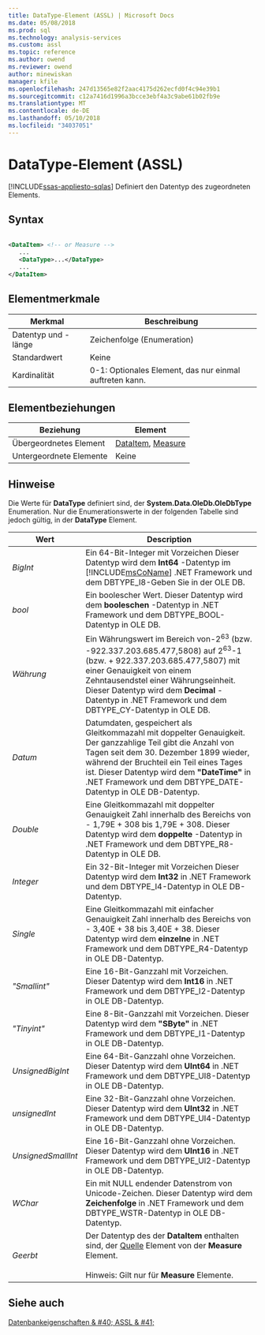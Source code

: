 ```yaml
---
title: DataType-Element (ASSL) | Microsoft Docs
ms.date: 05/08/2018
ms.prod: sql
ms.technology: analysis-services
ms.custom: assl
ms.topic: reference
ms.author: owend
ms.reviewer: owend
author: minewiskan
manager: kfile
ms.openlocfilehash: 247d13565e82f2aac4175d262ecfd0f4c94e39b1
ms.sourcegitcommit: c12a7416d1996a3bcce3ebf4a3c9abe61b02fb9e
ms.translationtype: MT
ms.contentlocale: de-DE
ms.lasthandoff: 05/10/2018
ms.locfileid: "34037051"
---
```

# <a name="datatype-element-assl"></a>DataType-Element (ASSL)
[!INCLUDE[ssas-appliesto-sqlas](../../../includes/ssas-appliesto-sqlas.md)]
  Definiert den Datentyp des zugeordneten Elements.  
  
## <a name="syntax"></a>Syntax  
  
```xml  
  
<DataItem> <!-- or Measure -->  
   ...  
   <DataType>...</DataType>  
   ...  
</DataItem>  
```  
  
## <a name="element-characteristics"></a>Elementmerkmale  
  
|Merkmal|Beschreibung|  
|--------------------|-----------------|  
|Datentyp und -länge|Zeichenfolge (Enumeration)|  
|Standardwert|Keine|  
|Kardinalität|0-1: Optionales Element, das nur einmal auftreten kann.|  
  
## <a name="element-relationships"></a>Elementbeziehungen  
  
|Beziehung|Element|  
|------------------|-------------|  
|Übergeordnetes Element|[DataItem](../../../analysis-services/scripting/data-type/dataitem-data-type-assl.md), [Measure](../../../analysis-services/scripting/objects/measure-element-assl.md)|  
|Untergeordnete Elemente|Keine|  
  
## <a name="remarks"></a>Hinweise  
 Die Werte für **DataType** definiert sind, der **System.Data.OleDb.OleDbType** Enumeration. Nur die Enumerationswerte in der folgenden Tabelle sind jedoch gültig, in der **DataType** Element.  
  
|Wert|Description|  
|-----------|-----------------|  
|*BigInt*|Ein 64-Bit-Integer mit Vorzeichen Dieser Datentyp wird dem **Int64** -Datentyp im [!INCLUDE[msCoName](../../../includes/msconame-md.md)] .NET Framework und dem DBTYPE_I8-Geben Sie in der OLE DB.|  
|*bool*|Ein boolescher Wert. Dieser Datentyp wird dem **booleschen** -Datentyp in .NET Framework und dem DBTYPE_BOOL-Datentyp in OLE DB.|  
|*Währung*|Ein Währungswert im Bereich von-2<sup>63</sup> (bzw. -922.337.203.685.477,5808) auf 2<sup>63</sup>-1 (bzw. + 922.337.203.685.477,5807) mit einer Genauigkeit von einem Zehntausendstel einer Währungseinheit. Dieser Datentyp wird dem **Decimal** -Datentyp in .NET Framework und dem DBTYPE_CY-Datentyp in OLE DB.|  
|*Datum*|Datumdaten, gespeichert als Gleitkommazahl mit doppelter Genauigkeit. Der ganzzahlige Teil gibt die Anzahl von Tagen seit dem 30. Dezember 1899 wieder, während der Bruchteil ein Teil eines Tages ist. Dieser Datentyp wird dem **"DateTime"** in .NET Framework und dem DBTYPE_DATE-Datentyp in OLE DB-Datentyp.|  
|*Double*|Eine Gleitkommazahl mit doppelter Genauigkeit Zahl innerhalb des Bereichs von - 1,79E + 308 bis 1,79E + 308. Dieser Datentyp wird dem **doppelte** -Datentyp in .NET Framework und dem DBTYPE_R8-Datentyp in OLE DB.|  
|*Integer*|Ein 32-Bit-Integer mit Vorzeichen Dieser Datentyp wird dem **Int32** in .NET Framework und dem DBTYPE_I4-Datentyp in OLE DB-Datentyp.|  
|*Single*|Eine Gleitkommazahl mit einfacher Genauigkeit Zahl innerhalb des Bereichs von - 3,40E + 38 bis 3,40E + 38. Dieser Datentyp wird dem **einzelne** in .NET Framework und dem DBTYPE_R4-Datentyp in OLE DB-Datentyp.|  
|*"Smallint"*|Eine 16-Bit-Ganzzahl mit Vorzeichen. Dieser Datentyp wird dem **Int16** in .NET Framework und dem DBTYPE_I2-Datentyp in OLE DB-Datentyp.|  
|*"Tinyint"*|Eine 8-Bit-Ganzzahl mit Vorzeichen. Dieser Datentyp wird dem **"SByte"** in .NET Framework und dem DBTYPE_I1-Datentyp in OLE DB-Datentyp.|  
|*UnsignedBigInt*|Eine 64-Bit-Ganzzahl ohne Vorzeichen. Dieser Datentyp wird dem **UInt64** in .NET Framework und dem DBTYPE_UI8-Datentyp in OLE DB-Datentyp.|  
|*unsignedInt*|Eine 32-Bit-Ganzzahl ohne Vorzeichen. Dieser Datentyp wird dem **UInt32** in .NET Framework und dem DBTYPE_UI4-Datentyp in OLE DB-Datentyp.|  
|*UnsignedSmallInt*|Eine 16-Bit-Ganzzahl ohne Vorzeichen. Dieser Datentyp wird dem **UInt16** in .NET Framework und dem DBTYPE_UI2-Datentyp in OLE DB-Datentyp.|  
|*WChar*|Ein mit NULL endender Datenstrom von Unicode-Zeichen. Dieser Datentyp wird dem **Zeichenfolge** in .NET Framework und dem DBTYPE_WSTR-Datentyp in OLE DB-Datentyp.|  
|*Geerbt*|Der Datentyp des der **DataItem** enthalten sind, der [Quelle](../../../analysis-services/scripting/properties/source-element-measure-assl.md) Element von der **Measure** Element.<br /><br /> Hinweis: Gilt nur für **Measure** Elemente.|  
  
## <a name="see-also"></a>Siehe auch  
 [Datenbankeigenschaften & #40; ASSL & #41;](../../../analysis-services/scripting/properties/properties-assl.md)  
  
  
